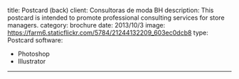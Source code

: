 title: Postcard (back)
client: Consultoras de moda BH
description: This postcard is intended to promote professional consulting services for store managers.
category: brochure
date: 2013/10/3
image: https://farm6.staticflickr.com/5784/21244132209_603ec0dcb8
type: Postcard
software:
- Photoshop
- Illustrator
---
